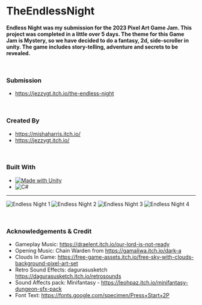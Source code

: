 # TheEndlessNight

**Endless Night was my submission for the 2023 Pixel Art Game Jam. This project was completed in a little over 5 days. The theme for this Game Jam is Mystery, so we have decided to do a fantasy, 2d, side-scroller in unity. The game includes story-telling, adventure and secrets to be revealed.**

<br />

### Submission
+ https://jezzygt.itch.io/the-endless-night

<br />

### Created By
+ https://mishaharris.itch.io/
+ https://jezzygt.itch.io/

<br />

### Built With

* [![Made with Unity](https://img.shields.io/badge/Made%20with-Unity-57b9d3.svg?style=for-the-badge&logo=unity)](https://unity3d.com)
* ![C#](https://img.shields.io/badge/c%23-%23239120.svg?style=for-the-badge&logo=c-sharp&logoColor=white)


----

![Endless Night 1](https://github.com/jezzergt/TheEndlessNight/assets/25508345/66638abe-bd33-4ecc-bac3-b350bb2e2a58)
![Endless Night 2](https://github.com/jezzergt/TheEndlessNight/assets/25508345/ea44fa20-f49a-4136-b09a-4a4e234248d0)
![Endless Night 3](https://github.com/jezzergt/TheEndlessNight/assets/25508345/3fb18a8c-9316-4093-8235-8c3cd54696b4)
![Endless Night 4](https://github.com/jezzergt/TheEndlessNight/assets/25508345/b1a5304f-2567-40bd-b786-501b1430ab21)

<br />

### Acknowledgements & Credit

+ Gameplay Music: https://draelent.itch.io/our-lord-is-not-ready
+ Opening Music: Chain Warden from https://gamaliwa.itch.io/dark-a
+ Clouds In Game: https://free-game-assets.itch.io/free-sky-with-clouds-background-pixel-art-set
+ Retro Sound Effects: dagurasusketch https://dagurasusketch.itch.io/retrosounds
+ Sound Affects pack: Minifantasy - https://leohpaz.itch.io/minifantasy-dungeon-sfx-pack
+ Font Text: https://fonts.google.com/specimen/Press+Start+2P
